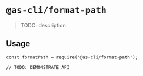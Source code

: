 # `@as-cli/format-path`

> TODO: description

## Usage

```
const formatPath = require('@as-cli/format-path');

// TODO: DEMONSTRATE API
```
